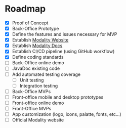 # Roadmap

- [x] Proof of Concept
- [x] Back-Office Prototype
- [x] Define the features and issues necessary for MVP
- [x] Establish [Modality Website][modality-web]
- [x] Establish [Modality Docs][modality-docs]
- [x] Establish CI/CD pipeline (using GitHub workflow)
- [x] Define coding standards
- [ ] Back-Office online demo
- [ ] JavaDoc existing code
- [ ] Add automated testing coverage
  - [ ] Unit testing
  - [ ] Integration testing
- [ ] Back-Office MVPs
- [ ] Front-office mobile and desktop prototypes
- [ ] Front-office online demo
- [ ] Front-Office MVPs
- [ ] App customization (logo, icons, palatte, fonts, etc...)
- [ ] Official Modality website

[modality-docs]: https://docs.modality.one
[modality-web]: https://modality.one
